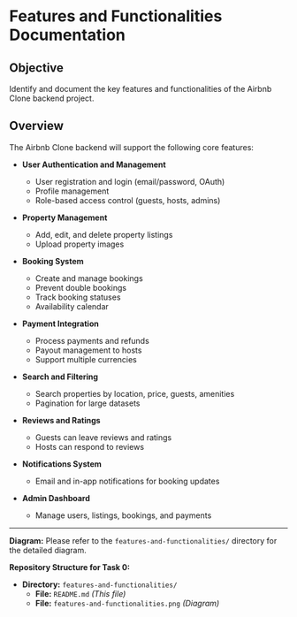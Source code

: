 
# Features and Functionalities Documentation

## Objective

Identify and document the key features and functionalities of the Airbnb Clone backend project.

## Overview

The Airbnb Clone backend will support the following core features:

-   **User Authentication and Management**
    
    -   User registration and login (email/password, OAuth)
    -   Profile management
    -   Role-based access control (guests, hosts, admins)
-   **Property Management**
    
    -   Add, edit, and delete property listings
    -   Upload property images
-   **Booking System**
    
    -   Create and manage bookings
    -   Prevent double bookings
    -   Track booking statuses
    -   Availability calendar
-   **Payment Integration**
    
    -   Process payments and refunds
    -   Payout management to hosts
    -   Support multiple currencies
-   **Search and Filtering**
    
    -   Search properties by location, price, guests, amenities
    -   Pagination for large datasets
-   **Reviews and Ratings**
    
    -   Guests can leave reviews and ratings
    -   Hosts can respond to reviews
-   **Notifications System**
    
    -   Email and in-app notifications for booking updates
-   **Admin Dashboard**
    
    -   Manage users, listings, bookings, and payments

----------

**Diagram:** Please refer to the `features-and-functionalities/` directory for the detailed diagram.

**Repository Structure for Task 0:**

-   **Directory:** `features-and-functionalities/`
    -   **File:** `README.md` _(This file)_
    -   **File:** `features-and-functionalities.png` _(Diagram)_
